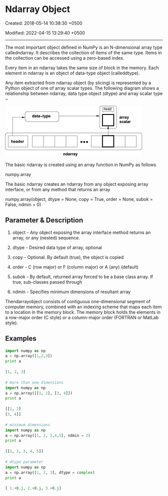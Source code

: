 # Ndarray Object

Created: 2018-05-14 10:38:30 +0500

Modified: 2022-04-15 13:29:40 +0500

---

The most important object defined in NumPy is an N-dimensional array type calledndarray. It describes the collection of items of the same type. Items in the collection can be accessed using a zero-based index.

Every item in an ndarray takes the same size of block in the memory. Each element in ndarray is an object of data-type object (calleddtype).

Any item extracted from ndarray object (by slicing) is represented by a Python object of one of array scalar types. The following diagram shows a relationship between ndarray, data type object (dtype) and array scalar type −

![Ndarray](media/Ndarray-Object-image1.jpg)

The basic ndarray is created using an array function in NumPy as follows

numpy.array

The basic ndarray creates an ndarray from any object exposing array interface, or from any method that returns an array

numpy.array(object, dtype = None, copy = True, order = None, subok = False, ndmin = 0)

## Parameter & Description

1. object - Any object exposing the array interface method returns an array, or any (nested) sequence.

2. dtype - Desired data type of array, optional

3. copy - Optional. By default (true), the object is copied

4. order - C (row major) or F (column major) or A (any) (default)

5. subok - By default, returned array forced to be a base class array. If true, sub-classes passed through

6. ndmin - Specifies minimum dimensions of resultant array

Thendarrayobject consists of contiguous one-dimensional segment of computer memory, combined with an indexing scheme that maps each item to a location in the memory block. The memory block holds the elements in a row-major order (C style) or a column-major order (FORTRAN or MatLab style).

## Examples

```python
import numpy as np
a = np.array([1,2,3])
print a

[1, 2, 3]

# more than one dimensions
import numpy as np
a = np.array([[1, 2], [3, 4]])
print a

[[1, 2]
[3, 4]]

# minimum dimensions
import numpy as np
a = np.array([1, 2, 3,4,5], ndmin = 2)
print a

[[1, 2, 3, 4, 5]]

# dtype parameter
import numpy as np
a = np.array([1, 2, 3], dtype = complex)
print a

[ 1.+0.j, 2.+0.j, 3.+0.j]
```
